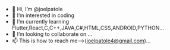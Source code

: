 - 👋 Hi, I’m @joelpatole
- 👀 I’m interested in coding
- 🌱 I’m currently learning Flutter,React,C,C++,JAVA,C#,HTML,CSS,ANDROID,PYTHON...
- 💞️ I’m looking to collaborate on ...
- 📫 This is how to reach me-->(joelpatole4@gmail.com)...

<!---
joelpatole/joelpatole is a ✨ special ✨ repository because its `README.md` (this file) appears on your GitHub profile.
You can click the Preview link to take a look at your changes.
--->

